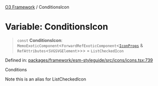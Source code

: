 [O3 Framework](../API.md) / ConditionsIcon

# Variable: ConditionsIcon

> `const` **ConditionsIcon**: `MemoExoticComponent`\<`ForwardRefExoticComponent`\<[`IconProps`](../type-aliases/IconProps.md) & `RefAttributes`\<`SVGSVGElement`\>\>\> = `ListCheckedIcon`

Defined in: [packages/framework/esm-styleguide/src/icons/icons.tsx:739](https://github.com/openmrs/openmrs-esm-core/blob/85cde3ce59cd3d29230c98040a3f53525e808725/packages/framework/esm-styleguide/src/icons/icons.tsx#L739)

Conditions

Note this is an alias for ListCheckedIcon
